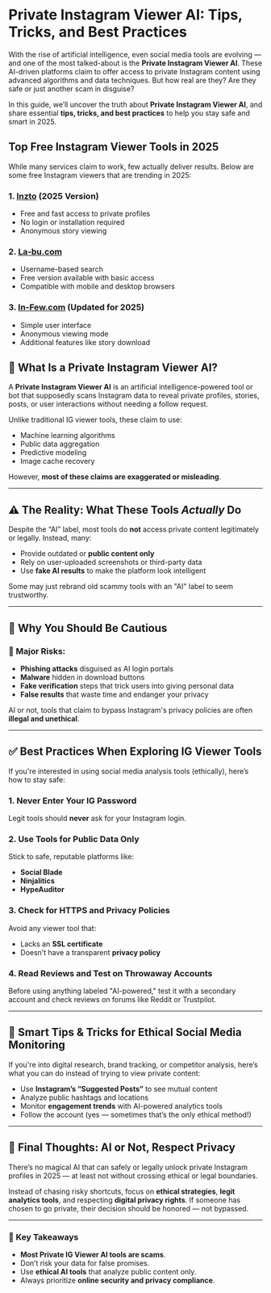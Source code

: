 # Private Instagram Viewer AI: Tips, Tricks, and Best Practices


With the rise of artificial intelligence, even social media tools are evolving — and one of the most talked-about is the **Private Instagram Viewer AI**. These AI-driven platforms claim to offer access to private Instagram content using advanced algorithms and data techniques. But how real are they? Are they safe or just another scam in disguise?

In this guide, we’ll uncover the truth about **Private Instagram Viewer AI**, and share essential **tips, tricks, and best practices** to help you stay safe and smart in 2025.

## Top Free Instagram Viewer Tools in 2025

While many services claim to work, few actually deliver results. Below are some free Instagram viewers that are trending in 2025:

### 1. **[Inzto](https://inzto.com/) (2025 Version)**
- Free and fast access to private profiles
- No login or installation required
- Anonymous story viewing

### 2. **[La-bu.com](https://la-bu.com/)**
- Username-based search
- Free version available with basic access
- Compatible with mobile and desktop browsers

### 3. **[In-Few.com](https://in-few.com/) (Updated for 2025)**
- Simple user interface
- Anonymous viewing mode
- Additional features like story download

## 🤖 What Is a Private Instagram Viewer AI?

A **Private Instagram Viewer AI** is an artificial intelligence-powered tool or bot that supposedly scans Instagram data to reveal private profiles, stories, posts, or user interactions without needing a follow request.

Unlike traditional IG viewer tools, these claim to use:
- Machine learning algorithms
- Public data aggregation
- Predictive modeling
- Image cache recovery

However, **most of these claims are exaggerated or misleading**.

---

## ⚠️ The Reality: What These Tools *Actually* Do

Despite the “AI” label, most tools do **not** access private content legitimately or legally. Instead, many:
- Provide outdated or **public content only**
- Rely on user-uploaded screenshots or third-party data
- Use **fake AI results** to make the platform look intelligent

Some may just rebrand old scammy tools with an "AI" label to seem trustworthy.

---

## 🛑 Why You Should Be Cautious

### 🚫 Major Risks:
- **Phishing attacks** disguised as AI login portals
- **Malware** hidden in download buttons
- **Fake verification** steps that trick users into giving personal data
- **False results** that waste time and endanger your privacy

AI or not, tools that claim to bypass Instagram's privacy policies are often **illegal and unethical**.

---

## ✅ Best Practices When Exploring IG Viewer Tools

If you're interested in using social media analysis tools (ethically), here’s how to stay safe:

### 1. **Never Enter Your IG Password**
Legit tools should **never** ask for your Instagram login.

### 2. **Use Tools for Public Data Only**
Stick to safe, reputable platforms like:
- **Social Blade**
- **Ninjalitics**
- **HypeAuditor**

### 3. **Check for HTTPS and Privacy Policies**
Avoid any viewer tool that:
- Lacks an **SSL certificate**
- Doesn’t have a transparent **privacy policy**

### 4. **Read Reviews and Test on Throwaway Accounts**
Before using anything labeled "AI-powered," test it with a secondary account and check reviews on forums like Reddit or Trustpilot.

---

## 🧠 Smart Tips & Tricks for Ethical Social Media Monitoring

If you're into digital research, brand tracking, or competitor analysis, here’s what you can do instead of trying to view private content:

- Use **Instagram’s “Suggested Posts”** to see mutual content
- Analyze public hashtags and locations
- Monitor **engagement trends** with AI-powered analytics tools
- Follow the account (yes — sometimes that’s the only ethical method!)

---

## 🔐 Final Thoughts: AI or Not, Respect Privacy

There’s no magical AI that can safely or legally unlock private Instagram profiles in 2025 — at least not without crossing ethical or legal boundaries.

Instead of chasing risky shortcuts, focus on **ethical strategies**, **legit analytics tools**, and respecting **digital privacy rights**. If someone has chosen to go private, their decision should be honored — not bypassed.

---

### 📌 Key Takeaways
- **Most Private IG Viewer AI tools are scams**.
- Don’t risk your data for false promises.
- Use **ethical AI tools** that analyze public content only.
- Always prioritize **online security and privacy compliance**.

